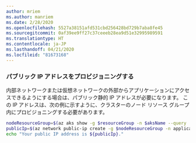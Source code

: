 ```yaml
---
author: mriem
ms.author: manriem
ms.date: 2/28/2020
ms.openlocfilehash: 5527a38151afd531cbd256428bd729b7aba8fe45
ms.sourcegitcommit: 0af39ee9ff27c37ceeeb28ea9d51e32995989591
ms.translationtype: HT
ms.contentlocale: ja-JP
ms.lasthandoff: 04/21/2020
ms.locfileid: "81673168"
---
```

### <a name="provision-a-public-ip-address"></a>パブリック IP アドレスをプロビジョニングする

内部ネットワークまたは仮想ネットワークの外部からアプリケーションにアクセスできるようにする場合は、パブリック静的 IP アドレスが必要になります。 この IP アドレスは、次の例に示すように、クラスターのノード リソース グループ内にプロビジョニングする必要があります。

```bash
nodeResourceGroup=$(az aks show -g $resourceGroup -n $aksName --query 'nodeResourceGroup' -o tsv)
publicIp=$(az network public-ip create -g $nodeResourceGroup -n applicationIp --sku Standard --allocation-method Static --query 'publicIp.ipAddress' -o tsv)
echo "Your public IP address is ${publicIp}."
```
